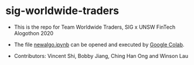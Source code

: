 # sig-worldwide-traders
* This is the repo for Team Worldwide Traders, SIG x UNSW FinTech Alogothon 2020

* The file [newalgo.ipynb](https://github.com/Vincent-SS/sig-worldwide-traders/blob/main/newalgo.ipynb) can be opened and executed by [Google Colab](http://colab.research.google.com).

* Contributors: Vincent Shi, Bobby Jiang, Ching Han Ong and Winson Lau
